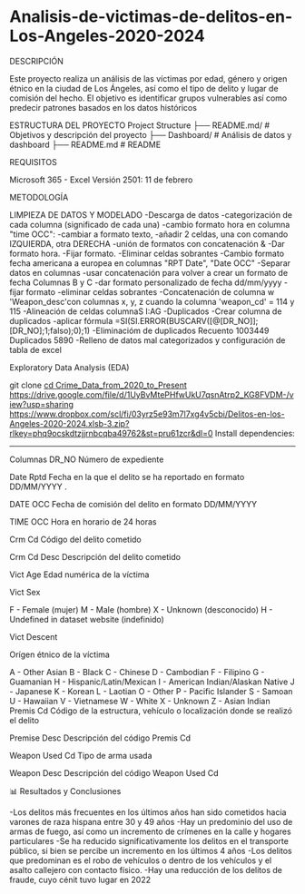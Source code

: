 # Analisis-de-victimas-de-delitos-en-Los-Angeles-2020-2024

DESCRIPCIÓN

Este proyecto realiza un análisis de las víctimas por edad, 
género y origen étnico en la ciudad de Los Ángeles, así como el tipo de delito
y lugar de comisión del hecho. El objetivo es identificar grupos vulnerables así
como predecir patrones basados en los datos históricos

ESTRUCTURA DEL PROYECTO
Project Structure
├── README.md/               # Objetivos y descripción del proyecto
├── Dashboard/               # Análisis de datos y dashboard
├── README.md                # README

REQUISITOS

Microsoft 365 - Excel Versión 2501: 11 de febrero


METODOLOGÍA

LIMPIEZA DE DATOS Y MODELADO
-Descarga de datos
-categorización de cada columna (significado de cada una)
-cambio formato hora en columna "time OCC":
	-cambiar a formato texto, 
	-añadir 2 celdas, una con comando IZQUIERDA, otra DERECHA
	-unión de formatos con concatenación &
	-Dar formato hora.
	-Fijar formato.
        -Eliminar celdas sobrantes
-Cambio formato fecha americana a europea en columnas "RPT Date", "Date OCC"
	-Separar datos en columnas
	-usar concatenación para volver a crear un formato de fecha Columnas B y C
	-dar formato personalizado de fecha dd/mm/yyyy
	-fijar formato
	-eliminar celdas sobrantes
-Concatenación de columna w 'Weapon_desc'con columnas x, y, z cuando la columna 'weapon_cd' = 114 y 115
-Alineación de celdas columnaS I:AG
-Duplicados
 -Crear columna de duplicados
 -aplicar fórmula =SI(SI.ERROR(BUSCARV([@[DR_NO]];[DR_NO];1;falso);0);1)
 -Eliminacióm de duplicados
	Recuento	1003449
	Duplicados	5890
 -Relleno de datos mal categorizados y configuración de tabla de excel

Exploratory Data Analysis (EDA)




git clone 
[cd Crime_Data_from_2020_to_Present](https://github.com/anto-rom/Analisis-de-victimas-de-delitos-en-Los-Angeles-2020-2022)
[https://drive.google.com/file/d/1UyBvMtePHfwUkU7qsnAtrp2_KG8FVDM-/view?usp=sharing ](https://drive.google.com/file/d/1UyBvMtePHfwUkU7qsnAtrp2_KG8FVDM-/view?usp=drive_link)
https://www.dropbox.com/scl/fi/03yrz5e93m7l7xg4v5cbi/Delitos-en-los-Angeles-2020-2024.xlsb-3.zip?rlkey=phq9ocskdtzjjrnbcqba49762&st=pru61zcr&dl=0 
Install dependencies:



-----------------------------------------------------------------

Columnas
DR_NO
Número de expediente

Date Rptd
Fecha en la que el delito se ha reportado en formato DD/MM/YYYY .

DATE OCC
Fecha de comisión del delito en formato DD/MM/YYYY

TIME OCC
Hora en horario de 24 horas

Crm Cd
Código del delito cometido

Crm Cd Desc
Descripción del delito cometido

Vict Age
Edad numérica de la víctima

Vict Sex

F - Female (mujer)
M - Male (hombre)
X - Unknown (desconocido)
H - Undefined in dataset website (indefinido)

Vict Descent

Orígen étnico de la víctima

A - Other Asian
B - Black
C - Chinese
D - Cambodian
F - Filipino
G - Guamanian
H - Hispanic/Latin/Mexican
I - American Indian/Alaskan Native
J - Japanese
K - Korean
L - Laotian
O - Other
P - Pacific Islander
S - Samoan
U - Hawaiian
V - Vietnamese
W - White
X - Unknown
Z - Asian Indian
Premis Cd
Código de la estructura, vehículo o localización donde se realizó el delito

Premise Desc
Descripción del código Premis Cd

Weapon Used Cd
Tipo de arma usada

Weapon Desc
Descripción del código Weapon Used Cd

📊 Resultados y Conclusiones

-Los delitos más frecuentes en los últimos años han sido cometidos hacia
varones de raza hispana entre 30 y 49 años
-Hay un predominio del uso de armas de fuego, así como un incremento de crímenes en la 
calle y hogares particulares
-Se ha reducido significativamente los delitos en el transporte público, si bien se percibe un 
incremento en los últimos 4 años
-Los delitos que predominan es el robo de vehículos o dentro de los vehículos y el asalto callejero
con contacto físico.
-Hay una reducción de los delitos de fraude, cuyo cénit tuvo lugar en 2022
